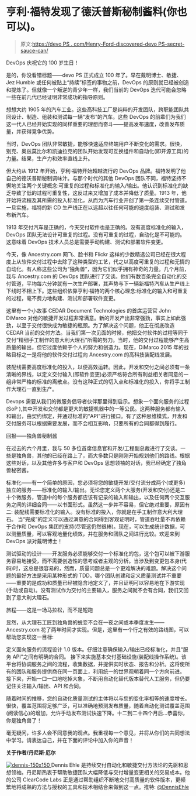 # 亨利·福特发现了德沃普斯秘制酱料(你也可以)。

> 原文:[https://devo PS . com/Henry-Ford-discovered-devo PS-secret-sauce-can/](https://devops.com/henry-ford-discovered-devops-secret-sauce-can/)

DevOps 庆祝它的 100 岁生日！

是的，你没看错标题——devo PS 正式成立 100 年了。早在戴明博士、敏捷、Jez Humble 或任何被贴上“持续”标签的事物之前，DevOps 的原则就已经被创造和提炼了。但就像一个叛逆的青少年一样，我们当前的 DevOps 迭代可能会忽略一些在前几代已经证明非常成功的指导原则。

想想大约 1905 年的汽车工业。这些高科技工厂是纯粹的开发团队，跨职能团队共同设计、制造、组装和测试每一辆“发布”的汽车。这些 DevOps 的前辈们为我们这一代人已经开始实现的同样重要的理想而奋斗——提高发布速度，改善发布质量，并获得竞争优势。

当时，DevOps 团队非常敏捷，能够快速适应终端用户不断变化的需求。很快，别克、奥兹莫比尔和凯迪拉克的团队开始发现可互换组件和自动化(即开源工具)的力量。结果，生产力和效率直线上升。

但大约从 1912 年开始，亨利·福特开始超越流行的 DevOps 品牌。福特发明了他自己的德沃普斯秘制调味汁。与那个时代的其他 DevOps 团队不同，福特坚持不懈地关注两个关键概念:可重复的过程和标准化的输入/输出。他认识到标准化的缺乏导致了低的过程可重复性，这反过来又增加了成本并降低了质量。1913 年，他开始将流程及其所需的投入标准化，从而为汽车行业开创了第一条连续交付管道。一旦实施，福特的新 CD 生产线正在以远超以往任何可能的速度组装、测试和发布新汽车。

1913 年交付汽车是正确的，今天交付软件也是正确的。没有高度标准化的输入，DevOps 团队无法设计可重复的过程。没有可重复的过程，自动化是不可能的。这意味着 DevOps 技术人员总是需要手动构建、测试和部署软件变更。

今天，像 Ancestry.com 网飞、脸书和 Flickr 这样的少数精选公司已经在很大程度上从软件交付过程中去除了这种类型的工艺，代之以高度可重复的过程和无情的自动化。有人称这些公司为“独角兽”，因为它们似乎拥有神奇的力量。几个月前，我与 Ancestry.com 的 DevOps 团队进行了交谈。他们有数百条完全自动化的交付管道，平均每六分钟就有一次生产部署，其声势与下一辆新福特汽车从生产线上下线时不相上下。这些组织依靠亨利·福特的两个核心理念:标准化的输入和可重复的过程，毫不费力地构建、测试和部署软件变更。

这里有一个小故事 CEDAR Document Technologies 的首席运营官 John DiMarco 对他的敏捷开发过程非常满意。新的开发产出非常强劲，事实上如此强劲，以至于交付很快成为敏捷的瓶颈。为了解决这个问题，他正在彻底改造 CEDAR 当前的交付方法。当我们第一次见面的时候，他把交付软件的过程等同于交付“精细手工制作的意大利大理石”所需的努力。当时，他的交付过程能够产生高质量的输出，但它过度依赖于个人的努力和创造力。现在，DiMarco 2015 年的战略目标之一是将他的软件交付过程向 Ancestry.com 的高科技装配线发展。

装配线需要高度标准化的投入，以便高效运转。因此，开发和交付之间必须有一条清晰的界线，以定义交付输入(即软件变更)必须严格符合所有利益相关者同意的一组非常严格的标准的离散点。没有这种正式的切入点和标准化的投入，你将手工制作大理石一直到生产。

Devops 需要从我们的微服务倡导者伙伴那里得到启示。想象一个面向服务的过程(SoP ),其中开发和交付都是更大的敏捷机器中的一等公民。这两种服务都有输入和输出，由契约绑定，并通过标准的“API”进行接口。有了这种思维模式，开发和交付服务可以根据需要发展，而不会相互影响，只要所有的合同都得到履行。

回报——独角兽秘制酱

在过去的六个月里，我与 50 多位首席信息官和开发/工程副总裁进行了交谈。一些是独角兽，其他的已经在路上了，而大多数只是刚刚开始规划他们的路线。根据这些对话，以及其他许多与客户和 DevOps 思想领袖的对话，我已经确定了独角兽秘密酱。

标准化——有一个简单的原因，您必须将您的敏捷开发/交付流分成两个(或更多)独立的服务——标准化的输入/输出。无论您定义两个大服务(开发和交付)还是二十个微服务，管道中的每个服务都应该有记录的输入和输出，以及任何两个交互服务之间的详细合同——以书面形式。虽然这一步并不容易，但它绝对重要，原因有二:
装配线需要标准化的输入。没有标准的投入，你就是在手工制作意大利大理石。
当“完成”的定义可以通过满意的合同得到客观证明时，管道吞吐量不再依赖于合作和 DevOps 集团的支持(尽管这仍然很棒)。现在，可以生成统计数据，可以测量质量，可以客观地量化绩效，并在服务和团队之间进行比较。欢迎来到 DevOps 派对戴明博士！

测试驱动的设计——开发服务必须能够交付一个标准化的包，这个包可以被下游服务容易地接受，而不需要创造性的思考或者主观的分析。当涉及到变更包本身(代码)时，这总是很容易的，然而，质量问题总是一个更难解决的难题。解决这个问题的最好方法是采用某种形式的 TDD。哪个团队创建和定义质量测试并不重要——重要的是成功和质量已经被隐含地定义了，并且证明可以容易地在下游实现(手动或自动)。没有测试作为交付的主要输入，服务之间就不会有合同，我们又回到了意大利大理石。

旅程——这是一场马拉松，而不是短跑

显然，从大理石工匠到独角兽的蜕变不会在一夜之间或本季度发生——Ancestry.com 花了两年时间才实现。但是，这里有一个行之有效的路线图，可以帮助您实现这一目标:

定义面向服务的流程设计 1.0 版本。仔细注意确保输入/输出已经标准化，并且“服务 API”之间有明确的合同。
接下来实施基本交付基础设施(装配线操作系统)。该平台将协调服务之间的流程，收集数据，并提供实时状态、报告和分析。这将使所有的团队和服务提供商在同一页面上，利用统一的世界观朝着同一个方向前进。
接下来，开始一口一口地吃掉大象，不断用自动化替代版本替代人工服务，但仍要记住关注输入/输出、API 和合同。

随着时间的推移，您的自动化质量测试的主体将以与您的变化率相等的速度增长。很快，覆盖范围将足够广泛，可以准确地预测发布质量，随着自动化测试覆盖范围(阅读信心)的增加，允许手动发布测试快速下降。十二到二十四个月后…恭喜你，你是独角兽了！

毫无疑问，许多人会不同意我的观点。我重视每一个意见，并将从你们的共同想法中学习。请表达自己，并在下面的评论中加入你的声音！

**关于作者/丹尼斯·厄尔**

[![dennis-150x150](../Images/9bcfb50fa1c945a07f11bc6f77a202e6.png) ](https://devops.com/wp-content/uploads/2015/02/dennis-150x150.jpg) Dennis Ehle 是持续交付自动化和敏捷交付方法论的先驱和思想领袖。丹尼斯热衷于帮助敏捷团队大幅降低与交付增量变更相关的交易成本。他的公司 ClearCode Labs 正是通过帮助组织不断地交付高质量的软件版本，更频繁地将成熟的方法与授权的工具和技术相结合来做到这一点。推特: [@DennisEhle](https://www.twitter.com/DennisEhle)